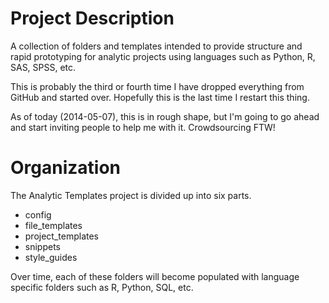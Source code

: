 # Project Description

A collection of folders and templates intended to provide structure
and rapid prototyping for analytic projects using languages such as
Python, R, SAS, SPSS, etc.

This is probably the third or fourth time I have dropped everything
from GitHub and started over. Hopefully this is the last time I
restart this thing.

As of today (2014-05-07), this is in rough shape, but I'm going to go
ahead and start inviting people to help me with it. Crowdsourcing FTW!


# Organization

The Analytic Templates project is divided up into six parts.

- config
- file_templates
- project_templates
- snippets
- style_guides

Over time, each of these folders will become populated with language
specific folders such as R, Python, SQL, etc.
